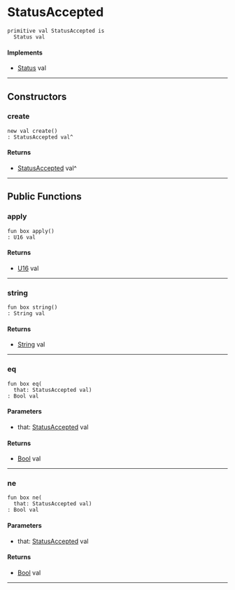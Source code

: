 # StatusAccepted

```pony
primitive val StatusAccepted is
  Status val
```

#### Implements

* [Status](net-http-Status) val

---

## Constructors

### create

```pony
new val create()
: StatusAccepted val^
```

#### Returns

* [StatusAccepted](net-http-StatusAccepted) val^

---

## Public Functions

### apply

```pony
fun box apply()
: U16 val
```

#### Returns

* [U16](builtin-U16) val

---

### string

```pony
fun box string()
: String val
```

#### Returns

* [String](builtin-String) val

---

### eq

```pony
fun box eq(
  that: StatusAccepted val)
: Bool val
```
#### Parameters

*   that: [StatusAccepted](net-http-StatusAccepted) val

#### Returns

* [Bool](builtin-Bool) val

---

### ne

```pony
fun box ne(
  that: StatusAccepted val)
: Bool val
```
#### Parameters

*   that: [StatusAccepted](net-http-StatusAccepted) val

#### Returns

* [Bool](builtin-Bool) val

---

